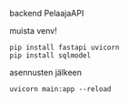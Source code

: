backend PelaajaAPI

muista venv!
```
pip install fastapi uvicorn
pip install sqlmodel
```
asennusten jälkeen
```
uvicorn main:app --reload
```
